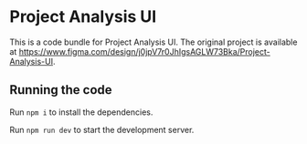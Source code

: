 
  # Project Analysis UI

  This is a code bundle for Project Analysis UI. The original project is available at https://www.figma.com/design/j0jpV7r0JhIgsAGLW73Bka/Project-Analysis-UI.

  ## Running the code

  Run `npm i` to install the dependencies.

  Run `npm run dev` to start the development server.
  